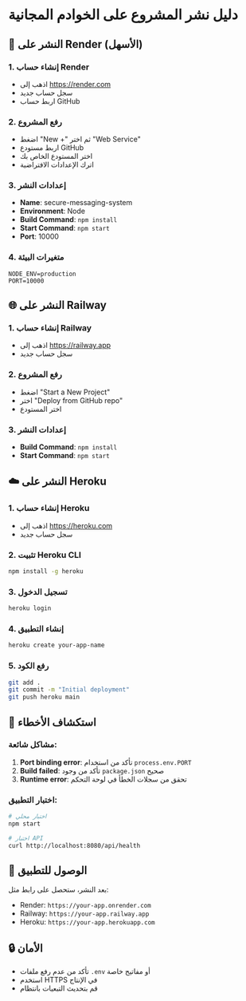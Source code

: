 # دليل نشر المشروع على الخوادم المجانية

## 🚀 النشر على Render (الأسهل)

### 1. إنشاء حساب Render
- اذهب إلى https://render.com
- سجل حساب جديد
- اربط حساب GitHub

### 2. رفع المشروع
- اضغط "New +" ثم اختر "Web Service"
- اربط مستودع GitHub
- اختر المستودع الخاص بك
- اترك الإعدادات الافتراضية

### 3. إعدادات النشر
- **Name**: secure-messaging-system
- **Environment**: Node
- **Build Command**: `npm install`
- **Start Command**: `npm start`
- **Port**: 10000

### 4. متغيرات البيئة
```
NODE_ENV=production
PORT=10000
```

## 🌐 النشر على Railway

### 1. إنشاء حساب Railway
- اذهب إلى https://railway.app
- سجل حساب جديد

### 2. رفع المشروع
- اضغط "Start a New Project"
- اختر "Deploy from GitHub repo"
- اختر المستودع

### 3. إعدادات النشر
- **Build Command**: `npm install`
- **Start Command**: `npm start`

## ☁️ النشر على Heroku

### 1. إنشاء حساب Heroku
- اذهب إلى https://heroku.com
- سجل حساب جديد

### 2. تثبيت Heroku CLI
```bash
npm install -g heroku
```

### 3. تسجيل الدخول
```bash
heroku login
```

### 4. إنشاء التطبيق
```bash
heroku create your-app-name
```

### 5. رفع الكود
```bash
git add .
git commit -m "Initial deployment"
git push heroku main
```

## 🔧 استكشاف الأخطاء

### مشاكل شائعة:
1. **Port binding error**: تأكد من استخدام `process.env.PORT`
2. **Build failed**: تأكد من وجود `package.json` صحيح
3. **Runtime error**: تحقق من سجلات الخطأ في لوحة التحكم

### اختبار التطبيق:
```bash
# اختبار محلي
npm start

# اختبار API
curl http://localhost:8080/api/health
```

## 📱 الوصول للتطبيق

بعد النشر، ستحصل على رابط مثل:
- Render: `https://your-app.onrender.com`
- Railway: `https://your-app.railway.app`
- Heroku: `https://your-app.herokuapp.com`

## 🔒 الأمان

- تأكد من عدم رفع ملفات `.env` أو مفاتيح خاصة
- استخدم HTTPS في الإنتاج
- قم بتحديث التبعيات بانتظام
